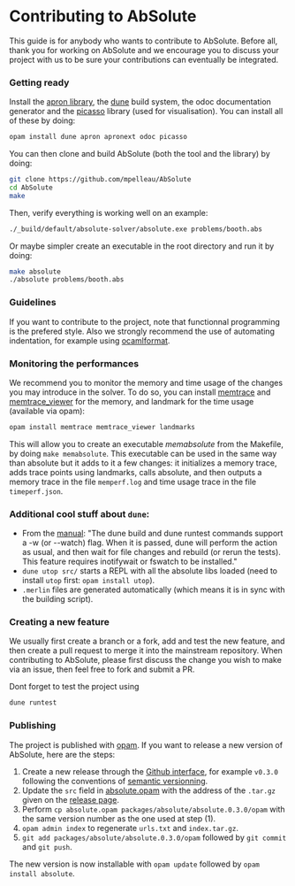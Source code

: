 # Contributing to AbSolute

This guide is for anybody who wants to contribute to AbSolute.  Before
all, thank you for working on AbSolute and we encourage you to discuss
your project with us to be sure your contributions can eventually be
integrated.

### Getting ready

Install the [apron library](http://apron.cri.ensmp.fr/library/), the [dune](https://github.com/ocaml/dune) build system, the odoc documentation generator and the [picasso](https://github.com/ghilesZ/picasso) library (used for visualisation). You can install all of these by doing:

```sh
opam install dune apron apronext odoc picasso
```

You can then clone and build AbSolute (both the tool and the library) by doing:

```sh
git clone https://github.com/mpelleau/AbSolute
cd AbSolute
make
```

Then, verify everything is working well on an example:

```sh
./_build/default/absolute-solver/absolute.exe problems/booth.abs
```

Or maybe simpler create an executable in the root directory and run it by doing:
```sh
make absolute
./absolute problems/booth.abs
```

### Guidelines
If you want to contribute to the project, note that functionnal
programming is the prefered style. Also we strongly recommend the use
of automating indentation, for example using
[ocamlformat](https://github.com/ocaml-ppx/ocamlformat).

### Monitoring the performances
We recommend you to monitor the memory and time usage of the changes you may introduce in the solver. To do so, you can install [memtrace](https://github.com/janestreet/memtrace) and [memtrace_viewer](https://github.com/janestreet/memtrace_viewer) for the memory, and landmark for the time usage (available via opam):

```sh
opam install memtrace memtrace_viewer landmarks
```
This will allow you to create an executable *memabsolute* from the Makefile, by doing `make memabsolute`. This executable can be used in the same way than absolute but it adds to it a few changes: it initializes a memory trace, adds trace points using landmarks, calls absolute, and then outputs a memory trace in the file `memperf.log` and time usage trace in the file `timeperf.json`.

### Additional cool stuff about `dune`:

* From the [manual](https://dune.readthedocs.io/en/latest/): "The dune build and dune runtest commands support a -w (or --watch) flag. When it is passed, dune will perform the action as usual, and then wait for file changes and rebuild (or rerun the tests). This feature requires inotifywait or fswatch to be installed."
* `dune utop src/` starts a REPL with all the absolute libs loaded (need to install `utop` first: `opam install utop`).
* `.merlin` files are generated automatically (which means it is in sync with the building script).

### Creating a new feature

We usually first create a branch or a fork, add and test the new
feature, and then create a pull request to merge it into the
mainstream repository.  When contributing to AbSolute, please first
discuss the change you wish to make via an issue, then feel free to
fork and submit a PR.

Dont forget to test the project using

```sh
dune runtest
```

### Publishing

The project is published with [opam](http://opam.ocaml.org/).
If you want to release a new version of AbSolute, here are the steps:

1. Create a new release through the [Github interface](https://github.com/mpelleau/AbSolute/releases/new), for example `v0.3.0` following the conventions of [semantic versionning](https://semver.org/).
2. Update the `src` field in [absolute.opam](https://github.com/mpelleau/AbSolute/blob/master/absolute.opam) with the address of the `.tar.gz` given on the [release page](https://github.com/mpelleau/AbSolute/releases).
3. Perform `cp absolute.opam packages/absolute/absolute.0.3.0/opam` with the same version number as the one used at step (1).
4. `opam admin index` to regenerate `urls.txt` and `index.tar.gz`.
5. `git add packages/absolute/absolute.0.3.0/opam` followed by `git commit` and `git push`.

The new version is now installable with `opam update` followed by `opam install absolute`.
